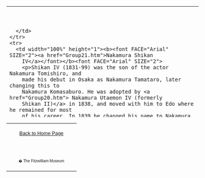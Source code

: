 <html>

<head>

<title>Info</title>
</head>



<div align="center">
  <center>
  <table border="0" width="100%" cellpadding="0" cellspacing="4" height="292">
    <tr>
      <td width="100%" height="24">

<p><font face="Times New Roman" color="#000080"><b><big>&nbsp;</big></b></font></p>

      </td>
    </tr>
    <tr>
      <td width="100%" height="1"><b><font FACE="Arial" SIZE="2"><a href="Group21.htm">Nakamura Shikan
        IV</a></font></b><font FACE="Arial" SIZE="2">
        <p>Shikan IV (1831-99) was the son of the actor Nakamura Tomishiro, and
        made his debut in Osaka as Nakamura Tamataro, later changing this to
        Nakamura Komasaburo. He was adopted by <a href="Group20.htm"> Nakamura Utaemon IV (formerly
        Shikan II)</a> in 1838, and moved with him to Edo where he remained for most
        of his career. In 1839 he changed his name to Nakamura Fukusuke I, and
        finally assumed the name Shikan IV in 1860. In the following decade he
        established himself as one of the most versatile leading actors in Edo.
        He was short in stature, but achieved success in a wide range of roles,
        not only the 'history' or 'period plays' (<i>jidaimono</i>) at which his
        adopted father excelled, but also domestic roles (<i>sewamono</i>), in
        leading male roles (<i>tachiyaku</i>), villains (<i>katakiyaku</i>) and
        female roles (<i>onnagata</i>). His career and fame continued in the
        Meiji period right into the 1890s.
        </p>
        </font>
      </td>
    </tr>
  </table>
  </center>
</div>
<table border="0" cellpadding="0" width="100%" cellspacing="4">
  <tr>
    <td width="74%" valign="top">
      <p align="center"><a href="texthomepage.htm"><font face="Arial" size="2">Back
      to Home Page</font></a></td>
  </tr>
  <tr>
    <td width="26%">
      <p align="center"><br>
      <font FACE="Arial" size="1">� The Fitzwilliam Museum</font></p>
    </td>
  </tr>
</table>
</body>
</html>
